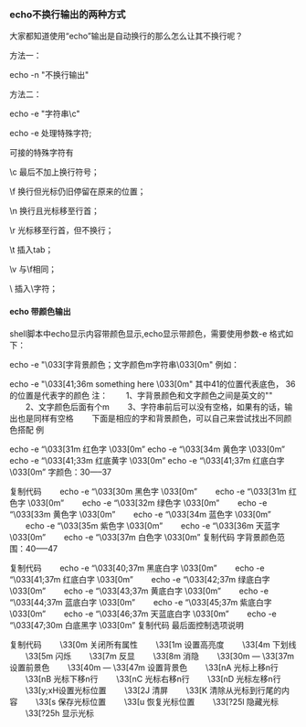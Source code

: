 ### echo不换行输出的两种方式

大家都知道使用“echo”输出是自动换行的那么怎么让其不换行呢？

方法一：

echo -n "不换行输出"

方法二：

echo -e "字符串\c"

echo -e 处理特殊字符;

可接的特殊字符有

\c 最后不加上换行符号；

\f 换行但光标仍旧停留在原来的位置；

\n 换行且光标移至行首；

\r 光标移至行首，但不换行；

\t 插入tab；

\v 与\f相同；

\\ 插入\字符；





#### echo 带颜色输出
shell脚本中echo显示内容带颜色显示,echo显示带颜色，需要使用参数-e 
格式如下： 

echo -e "\033[字背景颜色；文字颜色m字符串\033[0m" 
例如： 

echo -e "\033[41;36m something here \033[0m" 
其中41的位置代表底色， 36的位置是代表字的颜色 
注： 
　　1、字背景颜色和文字颜色之间是英文的"" 
　　2、文字颜色后面有个m 
　　3、字符串前后可以没有空格，如果有的话，输出也是同样有空格 
　　下面是相应的字和背景颜色，可以自己来尝试找出不同颜色搭配 
例 

echo -e “\033[31m 红色字 \033[0m” 
echo -e “\033[34m 黄色字 \033[0m” 
echo -e “\033[41;33m 红底黄字 \033[0m” 
echo -e “\033[41;37m 红底白字 \033[0m” 
字颜色：30—–37 

复制代码
　　echo -e “\033[30m 黑色字 \033[0m” 
　　echo -e “\033[31m 红色字 \033[0m” 
　　echo -e “\033[32m 绿色字 \033[0m” 
　　echo -e “\033[33m 黄色字 \033[0m” 
　　echo -e “\033[34m 蓝色字 \033[0m” 
　　echo -e “\033[35m 紫色字 \033[0m” 
　　echo -e “\033[36m 天蓝字 \033[0m” 
　　echo -e “\033[37m 白色字 \033[0m” 
复制代码
字背景颜色范围：40—–47 

复制代码
　　echo -e “\033[40;37m 黑底白字 \033[0m” 
　　echo -e “\033[41;37m 红底白字 \033[0m” 
　　echo -e “\033[42;37m 绿底白字 \033[0m” 
　　echo -e “\033[43;37m 黄底白字 \033[0m” 
　　echo -e “\033[44;37m 蓝底白字 \033[0m” 
　　echo -e “\033[45;37m 紫底白字 \033[0m” 
　　echo -e “\033[46;37m 天蓝底白字 \033[0m” 
　　echo -e “\033[47;30m 白底黑字 \033[0m” 
复制代码
最后面控制选项说明 

复制代码
　　\33[0m 关闭所有属性 
　　\33[1m 设置高亮度 
　　\33[4m 下划线 
　　\33[5m 闪烁 
　　\33[7m 反显 
　　\33[8m 消隐 
　　\33[30m — \33[37m 设置前景色 
　　\33[40m — \33[47m 设置背景色 
　　\33[nA 光标上移n行 
　　\33[nB 光标下移n行 
　　\33[nC 光标右移n行 
　　\33[nD 光标左移n行 
　　\33[y;xH设置光标位置 
　　\33[2J 清屏 
　　\33[K 清除从光标到行尾的内容 
　　\33[s 保存光标位置 
　　\33[u 恢复光标位置 
　　\33[?25l 隐藏光标 
　　\33[?25h 显示光标


